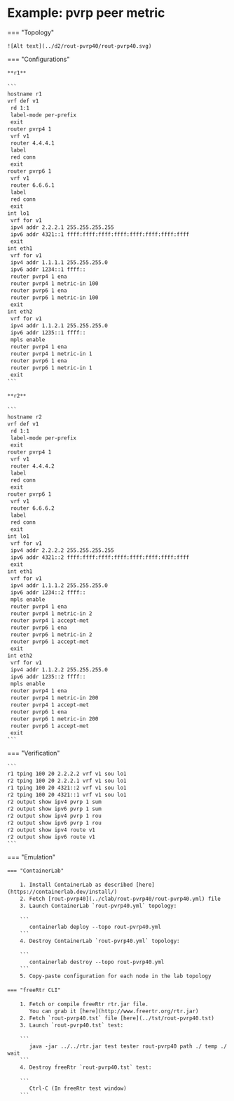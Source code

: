 # Example: pvrp peer metric

=== "Topology"

    ![Alt text](../d2/rout-pvrp40/rout-pvrp40.svg)

=== "Configurations"

    **r1**

    ```
    hostname r1
    vrf def v1
     rd 1:1
     label-mode per-prefix
     exit
    router pvrp4 1
     vrf v1
     router 4.4.4.1
     label
     red conn
     exit
    router pvrp6 1
     vrf v1
     router 6.6.6.1
     label
     red conn
     exit
    int lo1
     vrf for v1
     ipv4 addr 2.2.2.1 255.255.255.255
     ipv6 addr 4321::1 ffff:ffff:ffff:ffff:ffff:ffff:ffff:ffff
     exit
    int eth1
     vrf for v1
     ipv4 addr 1.1.1.1 255.255.255.0
     ipv6 addr 1234::1 ffff::
     router pvrp4 1 ena
     router pvrp4 1 metric-in 100
     router pvrp6 1 ena
     router pvrp6 1 metric-in 100
     exit
    int eth2
     vrf for v1
     ipv4 addr 1.1.2.1 255.255.255.0
     ipv6 addr 1235::1 ffff::
     mpls enable
     router pvrp4 1 ena
     router pvrp4 1 metric-in 1
     router pvrp6 1 ena
     router pvrp6 1 metric-in 1
     exit
    ```

    **r2**

    ```
    hostname r2
    vrf def v1
     rd 1:1
     label-mode per-prefix
     exit
    router pvrp4 1
     vrf v1
     router 4.4.4.2
     label
     red conn
     exit
    router pvrp6 1
     vrf v1
     router 6.6.6.2
     label
     red conn
     exit
    int lo1
     vrf for v1
     ipv4 addr 2.2.2.2 255.255.255.255
     ipv6 addr 4321::2 ffff:ffff:ffff:ffff:ffff:ffff:ffff:ffff
     exit
    int eth1
     vrf for v1
     ipv4 addr 1.1.1.2 255.255.255.0
     ipv6 addr 1234::2 ffff::
     mpls enable
     router pvrp4 1 ena
     router pvrp4 1 metric-in 2
     router pvrp4 1 accept-met
     router pvrp6 1 ena
     router pvrp6 1 metric-in 2
     router pvrp6 1 accept-met
     exit
    int eth2
     vrf for v1
     ipv4 addr 1.1.2.2 255.255.255.0
     ipv6 addr 1235::2 ffff::
     mpls enable
     router pvrp4 1 ena
     router pvrp4 1 metric-in 200
     router pvrp4 1 accept-met
     router pvrp6 1 ena
     router pvrp6 1 metric-in 200
     router pvrp6 1 accept-met
     exit
    ```

=== "Verification"

    ```
    r1 tping 100 20 2.2.2.2 vrf v1 sou lo1
    r2 tping 100 20 2.2.2.1 vrf v1 sou lo1
    r1 tping 100 20 4321::2 vrf v1 sou lo1
    r2 tping 100 20 4321::1 vrf v1 sou lo1
    r2 output show ipv4 pvrp 1 sum
    r2 output show ipv6 pvrp 1 sum
    r2 output show ipv4 pvrp 1 rou
    r2 output show ipv6 pvrp 1 rou
    r2 output show ipv4 route v1
    r2 output show ipv6 route v1
    ```

=== "Emulation"

    === "ContainerLab"

        1. Install ContainerLab as described [here](https://containerlab.dev/install/)  
        2. Fetch [rout-pvrp40](../clab/rout-pvrp40/rout-pvrp40.yml) file  
        3. Launch ContainerLab `rout-pvrp40.yml` topology:  

        ```
           containerlab deploy --topo rout-pvrp40.yml  
        ```
        4. Destroy ContainerLab `rout-pvrp40.yml` topology:  

        ```
           containerlab destroy --topo rout-pvrp40.yml  
        ```
        5. Copy-paste configuration for each node in the lab topology

    === "freeRtr CLI"

        1. Fetch or compile freeRtr rtr.jar file.  
           You can grab it [here](http://www.freertr.org/rtr.jar)  
        2. Fetch `rout-pvrp40.tst` file [here](../tst/rout-pvrp40.tst)  
        3. Launch `rout-pvrp40.tst` test:  

        ```
           java -jar ../../rtr.jar test tester rout-pvrp40 path ./ temp ./ wait
        ```
        4. Destroy freeRtr `rout-pvrp40.tst` test:  

        ```
           Ctrl-C (In freeRtr test window)
        ```

